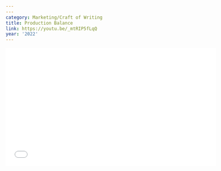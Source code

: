 ```yaml
---
---
category: Marketing/Craft of Writing
title: Production Balance
link: https://youtu.be/_mtRIP5fLqQ
year: '2022'
---
```

<iframe width="560" height="315" src="{{ page.link }}" frameborder="0" allowfullscreen></iframe>
